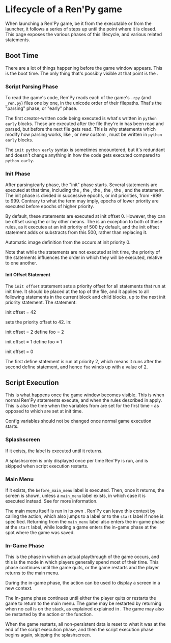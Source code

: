 # Lifecycle of a Ren'Py game

When launching a Ren'Py game, be it from the executable or from the launcher, it follows a series of steps up until the point where it is closed. This page exposes the various phases of this lifecycle, and various related statements.

## Boot Time

There are a lot of things happening before the game window appears. This is the boot time. The only thing that's possibly visible at that point is the .

### Script Parsing Phase

To read the game's code, Ren'Py reads each of the game's `.rpy` (and `_ren.py`) files one by one, in the unicode order of their filepaths. That's the "parsing" phase, or "early" phase.

The first creator-written code being executed is what's written in `python early` blocks. These are executed after the file they're in has been read and parsed, but before the next file gets read. This is why statements which modify how parsing works, like ,  or new custom , must be written in `python early` blocks.

The `init python early` syntax is sometimes encountered, but it's redundant and doesn't change anything in how the code gets executed compared to `python early`.

### Init Phase

After parsing/early phase, the "init" phase starts. Several statements are executed at that time, including the , the , the , the , the , and the  statement. The init phase is divided in successive epochs, or init priorities, from -999 to 999. Contrary to what the term may imply, epochs of lower priority are executed before epochs of higher priority.

By default, these statements are executed at init offset 0. However, they can be offset using the  or by other means. The  is an exception to both of these rules, as it executes at an init priority of 500 by default, and the init offset statement adds or substracts from this 500, rather than replacing it.

Automatic image definition from the  occurs at init priority 0.

Note that while the  statements are not executed at init time, the priority of the statements influences the order in which they will be executed, relative to one another.

#### Init Offset Statement

The `init offset` statement sets a priority offset for all statements that run at init time. It should be placed at the top of the file, and it applies to all following statements in the current block and child blocks, up to the next init priority statement. The statement:

init offset \= 42

sets the priority offset to 42. In:

init offset \= 2
define foo \= 2

init offset \= 1
define foo \= 1

init offset \= 0

The first define statement is run at priority 2, which means it runs after the second define statement, and hence `foo` winds up with a value of 2.

## Script Execution

This is what happens once the game window becomes visible. This is when normal Ren'Py statements execute, and when the rules described in  apply. This is also the time when the variables from  are set for the first time - as opposed to  which are set at init time.

Config variables should not be changed once normal game execution starts.

### Splashscreen

If it exists, the  label is executed until it returns.

A splashscreen is only displayed once per time Ren'Py is run, and is skipped when script execution restarts.

### Main Menu

If it exists, the `before_main_menu` label is executed. Then, once it returns, the  screen is shown, unless a `main_menu` label exists, in which case it is executed instead. See  for more information.

The main menu itself is run in its own . Ren'Py can leave this context by calling the  action, which also jumps to a label or to the `start` label if none is specified. Returning from the `main_menu` label also enters the in-game phase at the `start` label, while loading a game enters the in-game phase at the spot where the game was saved.

### In-Game Phase

This is the phase in which an actual playthrough of the game occurs, and this is the mode in which players generally spend most of their time. This phase continues until the game quits, or the game restarts and the player returns to the main menu.

During the in-game phase, the  action can be used to display a screen in a new context.

The In-game phase continues until either the player quits or restarts the game to return to the main menu. The game may be restarted by returning when no call is on the stack, as explained explained in . The game may also be restarted by the  action or the  function.

When the game restarts, all non-persistent data is reset to what it was at the end of the script execution phase, and then the script execution phase begins again, skipping the splashscreen.
